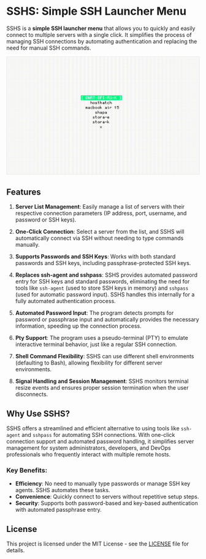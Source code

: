 # SSHS: Simple SSH Launcher Menu

SSHS is a **simple SSH launcher menu** that allows you to quickly and easily connect to multiple servers with a single click. It simplifies the process of managing SSH connections by automating authentication and replacing the need for manual SSH commands.

![SSHS in action](./sshs.gif)

## Features

1. **Server List Management**: Easily manage a list of servers with their respective connection parameters (IP address, port, username, and password or SSH keys).
   
2. **One-Click Connection**: Select a server from the list, and SSHS will automatically connect via SSH without needing to type commands manually.

3. **Supports Passwords and SSH Keys**: Works with both standard passwords and SSH keys, including passphrase-protected SSH keys.

4. **Replaces ssh-agent and sshpass**: SSHS provides automated password entry for SSH keys and standard passwords, eliminating the need for tools like `ssh-agent` (used to store SSH keys in memory) and `sshpass` (used for automatic password input). SSHS handles this internally for a fully automated authentication process.

5. **Automated Password Input**: The program detects prompts for password or passphrase input and automatically provides the necessary information, speeding up the connection process.

6. **Pty Support**: The program uses a pseudo-terminal (PTY) to emulate interactive terminal behavior, just like a regular SSH connection.

7. **Shell Command Flexibility**: SSHS can use different shell environments (defaulting to Bash), allowing flexibility for different server environments.

8. **Signal Handling and Session Management**: SSHS monitors terminal resize events and ensures proper session termination when the user disconnects.

## Why Use SSHS?

SSHS offers a streamlined and efficient alternative to using tools like `ssh-agent` and `sshpass` for automating SSH connections. With one-click connection support and automated password handling, it simplifies server management for system administrators, developers, and DevOps professionals who frequently interact with multiple remote hosts.

### Key Benefits:

- **Efficiency**: No need to manually type passwords or manage SSH key agents. SSHS automates these tasks.
- **Convenience**: Quickly connect to servers without repetitive setup steps.
- **Security**: Supports both password-based and key-based authentication with automated passphrase entry.

## License

This project is licensed under the MIT License - see the [LICENSE](LICENSE) file for details.
